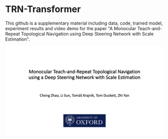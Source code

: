 # TRN-Transformer
This github is a supplementary material including data, code, trained model, experiment results and video demo for the paper "A Monocular Teach-and-Repeat Topological Navigation using Deep Steering Network with Scale Estimation".


[![Demo CountPages alpha](https://github.com/dachengxiaocheng/TRN-Transformer/blob/main/video_cover.png)](https://youtu.be/QV2OkCq2UXo)

